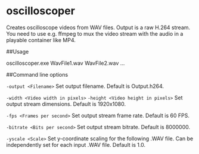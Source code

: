 # oscilloscoper
Creates oscilloscope videos from WAV files. Output is a raw H.264 stream. You need to use e.g. ffmpeg to mux the video stream with the audio in a playable container like MP4.

##Usage

oscilloscoper.exe WavFile1.wav WavFile2.wav ...

##Command line options

```-output <Filename>```
Set output filename. Default is Output.h264.

```-width <Video width in pixels>```
```-height <Video height in pixels>```
Set output stream dimensions. Default is 1920x1080.

```-fps <Frames per second>```
Set output stream frame rate. Default is 60 FPS.

```-bitrate <Bits per second>```
Set output stream bitrate. Default is 8000000.

```-yscale <Scale>```
Set y-coordinate scaling for the following .WAV file. Can be independently set for each input .WAV file. Default is 1.0.
